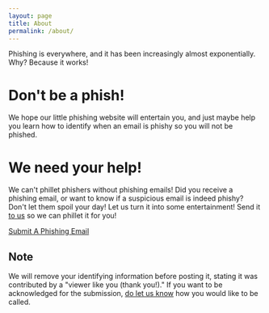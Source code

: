 ```yaml
---
layout: page
title: About
permalink: /about/
---
```

Phishing is everywhere, and it has been increasingly almost exponentially.
Why? Because it works!


# Don't be a phish!
We hope our little phishing website will entertain you, and just maybe
help you learn how to identify
when an email is phishy so you will not be phished.

# We need your help!
We can't phillet phishers without phishing emails!
Did you receive a phishing email, or want to know if a suspicious email
is indeed phishy? 
Don't let them spoil your day! Let us turn it into some entertainment!
Send it
<a href="mailto:{{ site.email | encode_email }}" title="Contact me">to us</a> 
so we can phillet it for you!

<a href="mailto:{{ site.email | encode_email }}" title="Send us a Phish">Submit A Phishing Email</a> 

## Note
We will remove your identifying information before posting it, 
stating it was contributed by a "viewer like you (thank you!)."
If
you want to be acknowledged for the submission, 
<a href="mailto:{{ site.email | encode_email }}" title="Contact me">do let us know</a> 
how you would like to be called. 

